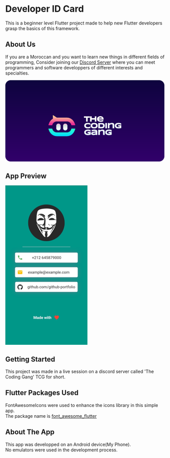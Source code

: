 
# Developer ID Card

This is a beginner level Flutter project made to help new Flutter developers grasp the basics of this framework.

## About Us
If you are a Moroccan and you want to learn new things in different fields of programming,
Consider joining our [Discord Server](https://discord.gg/RwM3NUYRcx) where you can meet programmers and software developpers of different interests and specialties.

<a href="https://discord.gg/RwM3NUYRcx"><img src="./readmeImages/TCGlogoNew.png" width="500"></a>


## App Preview

<img src="./readmeImages/dev_id_card_preview.jpg" height="500">


## Getting Started

This project was made in a live session on a discord server called 'The Coding Gang' TCG for short.

## Flutter Packages Used

FontAwesomeIcons were used to enhance the icons library in this simple app.
<br>
The package name is [font_awesome_flutter](https://pub.dev/packages/font_awesome_flutter)

## About The App

This app was developped on an Android device(My Phone).<br>
No emulators were used in the development process.
